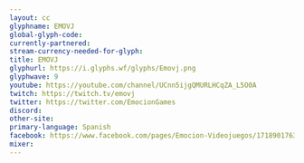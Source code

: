 ```yaml
---
layout: cc
glyphname: EMOVJ
global-glyph-code: 
currently-partnered: 
stream-currency-needed-for-glyph: 
title: EMOVJ
glyphurl: https://i.glyphs.wf/glyphs/Emovj.png
glyphwave: 9
youtube: https://youtube.com/channel/UCnn5ijgQMURLHCqZA_L5O0A
twitch: https://twitch.tv/emovj
twitter: https://twitter.com/EmocionGames
discord: 
other-site: 
primary-language: Spanish
facebook: https://www.facebook.com/pages/Emocion-Videojuegos/171890176339755
mixer: 
---
```


